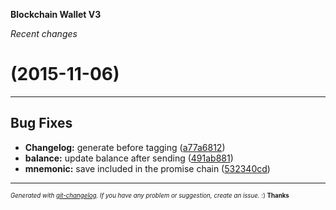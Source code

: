__Blockchain Wallet V3__

_Recent changes_

#   (2015-11-06)



---

## Bug Fixes

- **Changelog:** generate before tagging
  ([a77a6812](https://github.com/blockchain/My-Wallet-V3/commit/a77a681297e7b21b8f21f0ab34ae73ca17809f95))
- **balance:** update balance after sending
  ([491ab881](https://github.com/blockchain/My-Wallet-V3/commit/491ab88171a107889d5059bc307b6d6e76f090a7))
- **mnemonic:** save included in the promise chain
  ([532340cd](https://github.com/blockchain/My-Wallet-V3/commit/532340cdb1a1e65d34976494de81640e290201de))



---
<sub><sup>*Generated with [git-changelog](https://github.com/rafinskipg/git-changelog). If you have any problem or suggestion, create an issue.* :) **Thanks** </sub></sup>
